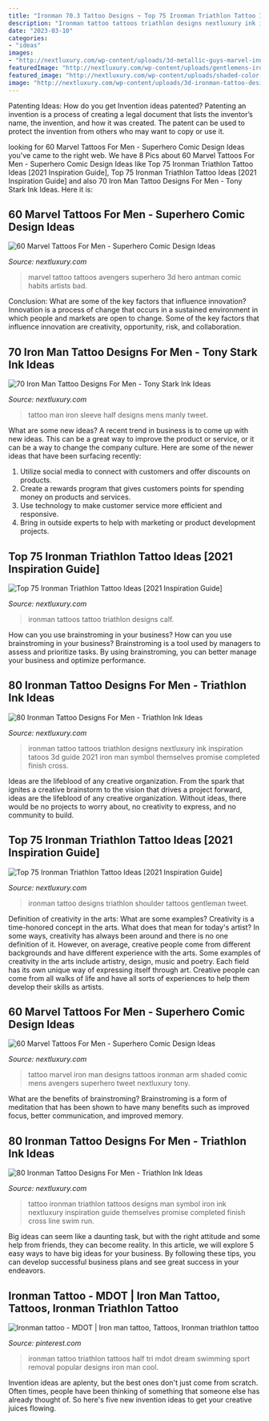 ```yaml
---
title: "Ironman 70.3 Tattoo Designs ~ Top 75 Ironman Triathlon Tattoo Ideas [2021 Inspiration Guide]"
description: "Ironman tattoo tattoos triathlon designs nextluxury ink inspiration tatoos 3d guide 2021 iron man symbol themselves promise completed finish cross"
date: "2023-03-10"
categories:
- "ideas"
images:
- "http://nextluxury.com/wp-content/uploads/3d-metallic-guys-marvel-inner-arm-bicep-tattoo-ideas.jpg"
featuredImage: "http://nextluxury.com/wp-content/uploads/gentlemens-ironman-tattoo-ideas-on-leg.jpg"
featured_image: "http://nextluxury.com/wp-content/uploads/shaded-color-mens-ironman-marvel-mens-arm-tattoo-designs.jpg"
image: "http://nextluxury.com/wp-content/uploads/3d-ironman-tattoo-design-ideas-for-males.jpg"
---
```



Patenting Ideas: How do you get Invention ideas patented?
Patenting an invention is a process of creating a legal document that lists the inventor’s name, the invention, and how it was created. The patent can be used to protect the invention from others who may want to copy or use it.

	

		
looking for 60 Marvel Tattoos For Men - Superhero Comic Design Ideas you've came to the right web. We have 8 Pics about 60 Marvel Tattoos For Men - Superhero Comic Design Ideas like Top 75 Ironman Triathlon Tattoo Ideas [2021 Inspiration Guide], Top 75 Ironman Triathlon Tattoo Ideas [2021 Inspiration Guide] and also 70 Iron Man Tattoo Designs For Men - Tony Stark Ink Ideas. Here it is:
		
    
## 60 Marvel Tattoos For Men - Superhero Comic Design Ideas

<img loading=lazy src="http://nextluxury.com/wp-content/uploads/3d-metallic-guys-marvel-inner-arm-bicep-tattoo-ideas.jpg" onerror="this.onerror=null;this.src='https://tse2.mm.bing.net/th?id=OIP.iaf1ys88vA2sI5IUo9LERwHaHz&amp;pid=15.1';" alt="60 Marvel Tattoos For Men - Superhero Comic Design Ideas">

_Source: nextluxury.com_

>marvel tattoo tattoos avengers superhero 3d hero antman comic habits artists bad. 

	

Conclusion: What are some of the key factors that influence innovation?
Innovation is a process of change that occurs in a sustained environment in which people and markets are open to change. Some of the key factors that influence innovation are creativity, opportunity, risk, and collaboration.

    
## 70 Iron Man Tattoo Designs For Men - Tony Stark Ink Ideas

<img loading=lazy src="http://nextluxury.com/wp-content/uploads/mens-manly-iron-man-tattoo-designs-half-sleeve.jpg" onerror="this.onerror=null;this.src='https://tse4.mm.bing.net/th?id=OIP.hCies0wotO6XdRbeebVZiQHaHa&amp;pid=15.1';" alt="70 Iron Man Tattoo Designs For Men - Tony Stark Ink Ideas">

_Source: nextluxury.com_

>tattoo man iron sleeve half designs mens manly tweet. 

	

What are some new ideas?
A recent trend in business is to come up with new ideas. This can be a great way to improve the product or service, or it can be a way to change the company culture. Here are some of the newer ideas that have been surfacing recently: 
1. Utilize social media to connect with customers and offer discounts on products.
2. Create a rewards program that gives customers points for spending money on products and services. 
3. Use technology to make customer service more efficient and responsive. 
4. Bring in outside experts to help with marketing or product development projects.

    
## Top 75 Ironman Triathlon Tattoo Ideas [2021 Inspiration Guide]

<img loading=lazy src="https://nextluxury.com/wp-content/uploads/ironman-tattoos-for-gentlemen.jpg" onerror="this.onerror=null;this.src='https://tse3.mm.bing.net/th?id=OIP.8URmhR1gZU6_OnbJVHU6iAHaHa&amp;pid=15.1';" alt="Top 75 Ironman Triathlon Tattoo Ideas [2021 Inspiration Guide]">

_Source: nextluxury.com_

>ironman tattoos tattoo triathlon designs calf. 

	

How can you use brainstroming in your business?
How can you use brainstroming in your business? Brainstroming is a tool used by managers to assess and prioritize tasks. By using brainstroming, you can better manage your business and optimize performance.

    
## 80 Ironman Tattoo Designs For Men - Triathlon Ink Ideas

<img loading=lazy src="http://nextluxury.com/wp-content/uploads/3d-ironman-tattoo-design-ideas-for-males.jpg" onerror="this.onerror=null;this.src='https://tse2.mm.bing.net/th?id=OIP.eF0uMZH0CbJBWT255wmNCwHaJQ&amp;pid=15.1';" alt="80 Ironman Tattoo Designs For Men - Triathlon Ink Ideas">

_Source: nextluxury.com_

>ironman tattoo tattoos triathlon designs nextluxury ink inspiration tatoos 3d guide 2021 iron man symbol themselves promise completed finish cross. 

	

Ideas are the lifeblood of any creative organization. From the spark that ignites a creative brainstorm to the vision that drives a project forward, ideas are the lifeblood of any creative organization. Without ideas, there would be no projects to worry about, no creativity to express, and no community to build.

    
## Top 75 Ironman Triathlon Tattoo Ideas [2021 Inspiration Guide]

<img loading=lazy src="https://nextluxury.com/wp-content/uploads/shoulder-ironman-tattoo-designs-on-gentleman.jpg" onerror="this.onerror=null;this.src='https://tse1.mm.bing.net/th?id=OIP.ViIQUGsiJuatfQR3k05rzgHaHa&amp;pid=15.1';" alt="Top 75 Ironman Triathlon Tattoo Ideas [2021 Inspiration Guide]">

_Source: nextluxury.com_

>ironman tattoo designs triathlon shoulder tattoos gentleman tweet. 

	

Definition of creativity in the arts: What are some examples?
Creativity is a time-honored concept in the arts. What does that mean for today's artist? In some ways, creativity has always been around and there is no one definition of it. However, on average, creative people come from different backgrounds and have different experience with the arts. 
Some examples of creativity in the arts include artistry, design, music and poetry. Each field has its own unique way of expressing itself through art. Creative people can come from all walks of life and have all sorts of experiences to help them develop their skills as artists.

    
## 60 Marvel Tattoos For Men - Superhero Comic Design Ideas

<img loading=lazy src="http://nextluxury.com/wp-content/uploads/shaded-color-mens-ironman-marvel-mens-arm-tattoo-designs.jpg" onerror="this.onerror=null;this.src='https://tse2.mm.bing.net/th?id=OIP.ONeTMPqC5akF-4QJfCj4JgHaJQ&amp;pid=15.1';" alt="60 Marvel Tattoos For Men - Superhero Comic Design Ideas">

_Source: nextluxury.com_

>tattoo marvel iron man designs tattoos ironman arm shaded comic mens avengers superhero tweet nextluxury tony. 

	

What are the benefits of brainstroming?
Brainstroming is a form of meditation that has been shown to have many benefits such as improved focus, better communication, and improved memory.

    
## 80 Ironman Tattoo Designs For Men - Triathlon Ink Ideas

<img loading=lazy src="http://nextluxury.com/wp-content/uploads/gentlemens-ironman-tattoo-ideas-on-leg.jpg" onerror="this.onerror=null;this.src='https://tse1.mm.bing.net/th?id=OIP.ZnIuSFrZvzPXhTkpam2HpwHaHa&amp;pid=15.1';" alt="80 Ironman Tattoo Designs For Men - Triathlon Ink Ideas">

_Source: nextluxury.com_

>tattoo ironman triathlon tattoos designs man symbol iron ink nextluxury inspiration guide themselves promise completed finish cross line swim run. 

	

Big ideas can seem like a daunting task, but with the right attitude and some help from friends, they can become reality. In this article, we will explore 5 easy ways to have big ideas for your business. By following these tips, you can develop successful business plans and see great success in your endeavors.

    
## Ironman Tattoo - MDOT | Iron Man Tattoo, Tattoos, Ironman Triathlon Tattoo

<img loading=lazy src="https://i.pinimg.com/736x/16/42/0d/16420d21751278c3bdd4683c85bade3b--ironman-tattoo-decorating.jpg" onerror="this.onerror=null;this.src='https://tse4.mm.bing.net/th?id=OIP.50fhjr5W4tIh6qvrgZPwpAHaHa&amp;pid=15.1';" alt="Ironman tattoo - MDOT | Iron man tattoo, Tattoos, Ironman triathlon tattoo">

_Source: pinterest.com_

>ironman tattoo triathlon tattoos half tri mdot dream swimming sport removal popular designs iron man cool. 

	

Invention ideas are aplenty, but the best ones don't just come from scratch. Often times, people have been thinking of something that someone else has already thought of. So here's five new invention ideas to get your creative juices flowing.

